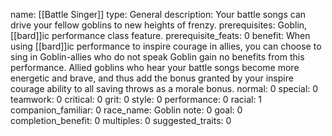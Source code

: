 name: [[Battle Singer]]
type: General
description: Your battle songs can drive your fellow goblins to new heights of frenzy.
prerequisites: Goblin, [[bard]]ic performance class feature.
prerequisite_feats: 0
benefit: When using [[bard]]ic performance to inspire courage in allies, you can choose to sing in Goblin-allies who do not speak Goblin gain no benefits from this performance. Allied goblins who hear your battle songs become more energetic and brave, and thus add the bonus granted by your inspire courage ability to all saving throws as a morale bonus.
normal: 0
special: 0
teamwork: 0
critical: 0
grit: 0
style: 0
performance: 0
racial: 1
companion_familiar: 0
race_name: Goblin
note: 0
goal: 0
completion_benefit: 0
multiples: 0
suggested_traits: 0
